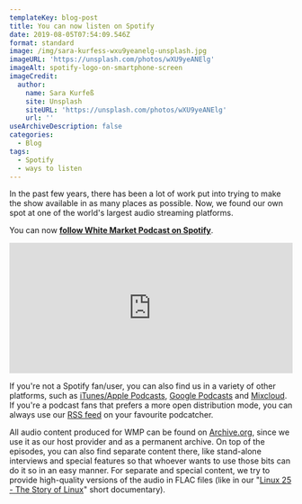 ```yaml
---
templateKey: blog-post
title: You can now listen on Spotify
date: 2019-08-05T07:54:09.546Z
format: standard
image: /img/sara-kurfess-wxu9yeanelg-unsplash.jpg
imageURL: 'https://unsplash.com/photos/wXU9yeANElg'
imageAlt: spotify-logo-on-smartphone-screen
imageCredit:
  author:
    name: Sara Kurfeß
    site: Unsplash
    siteURL: 'https://unsplash.com/photos/wXU9yeANElg'
    url: ''
useArchiveDescription: false
categories:
  - Blog
tags:
  - Spotify
  - ways to listen
---
```

In the past few years, there has been a lot of work put into trying to make the show available in as many places as possible. Now, we found our own spot at one of the world's largest audio streaming platforms.

You can now **[follow White Market Podcast on Spotify](https://open.spotify.com/show/4o2iPfNaRrP73gWsmQ7yF3?si=CoK9hmBnQHSb1MQVuluNcQ)**.


<iframe src="https://open.spotify.com/embed-podcast/show/4o2iPfNaRrP73gWsmQ7yF3" width="100%" height="232" frameborder="0" allowtransparency="true" allow="encrypted-media"></iframe>


If you're not a Spotify fan/user, you can also find us in a variety of other platforms, such as [iTunes/Apple Podcasts](https://podcasts.apple.com/gb/podcast/white-market-podcast/id1033024096), [Google Podcasts](https://podcasts.google.com/?feed=aHR0cHM6Ly93d3cud2hpdGVtYXJrZXRwb2RjYXN0LmV1L3Jzcy54bWw%3D) and [Mixcloud](https://www.mixcloud.com/whitemarketpodcast/). If you're a podcast fans that prefers a more open distribution mode, you can always use our [RSS feed](http://www.whitemarketpodcast.eu/rss.xml) on your favourite podcatcher. 

All audio content produced for WMP can be found on [Archive.org](https://archive.org/details/@white_market_podcast), since we use it as our host provider and as a permanent archive. On top of the episodes, you can also find separate content there, like stand-alone interviews and special features so that whoever wants to use those bits can do it so in an easy manner. For separate and special content, we try to provide high-quality versions of the audio in FLAC files (like in our "[Linux 25 - The Story of Linux](https://www.whitemarketpodcast.eu/blog/2016-08-25-linux-25-story-linux/)" short documentary).
